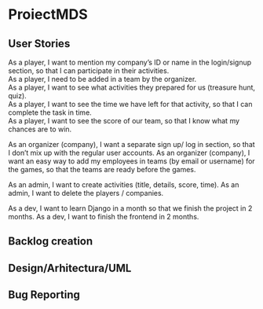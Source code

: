 # ProiectMDS

## User Stories

As a player, I want to mention my company’s ID or name in the login/signup section, so that I can participate in their activities.  
As a player, I need to be added in a team by the organizer.  
As a player, I want to see what activities they prepared for us (treasure hunt, quiz).  
As a player, I want to see the time we have left for that activity, so that I can complete the task in time.  
As a player, I want to see the score of our team, so that I know what my chances are to win.  

As an organizer (company), I want a separate sign up/ log in section, so that I don’t mix up with the regular user accounts.
As an organizer (company), I want an easy way to add my employees in teams (by email or username) for the games, so that the teams are ready before the games.

As an admin, I want to create activities (title, details, score, time).
As an admin, I want to delete the players / companies.

As a dev, I want to learn Django in a month so that we finish the project in 2 months.
As a dev, I want to finish the frontend in 2 months.

## Backlog creation

## Design/Arhitectura/UML

## Bug Reporting
